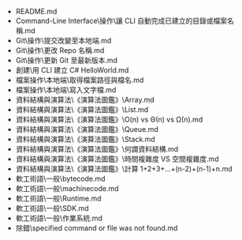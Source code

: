  * README.md
 * Command-Line Interface\操作\讓 CLI 自動完成已建立的目錄或檔案名稱.md
 * Git\操作\提交改變至本地端.md
 * Git\操作\更改 Repo 名稱.md
 * Git\操作\更新 Git 至最新版本.md
 * 創建\用 CLI 建立 C# HelloWorld.md
 * 檔案操作\本地端\取得檔案路徑與檔名.md
 * 檔案操作\本地端\寫入文字檔.md
 * 資料結構與演算法\《演算法圖鑑》\Array.md
 * 資料結構與演算法\《演算法圖鑑》\List.md
 * 資料結構與演算法\《演算法圖鑑》\O(n) vs Θ(n) vs Ω(n).md
 * 資料結構與演算法\《演算法圖鑑》\Queue.md
 * 資料結構與演算法\《演算法圖鑑》\Stack.md
 * 資料結構與演算法\《演算法圖鑑》\何謂資料結構.md
 * 資料結構與演算法\《演算法圖鑑》\時間複雜度 VS 空間複雜度.md
 * 資料結構與演算法\《演算法圖鑑》\計算 1+2+3+...+(n-2)+(n-1)+n.md
 * 軟工術語\一般\bytecode.md
 * 軟工術語\一般\machinecode.md
 * 軟工術語\一般\Runtime.md
 * 軟工術語\一般\SDK.md
 * 軟工術語\一般\作業系統.md
 * 除錯\specified command or file was not found.md
